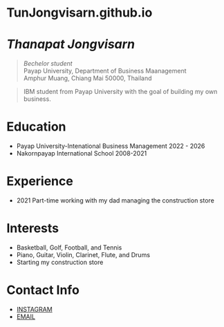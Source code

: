 # TunJongvisarn.github.io

# _Thanapat Jongvisarn_
> _Bechelor student_<br />
> Payap University, Department of Business Maanagement<br />
> Amphur Muang, Chiang Mai 50000, Thailand<br />

> IBM student from Payap University with the goal of building my own business.  

# Education
* Payap University-Intenational Business Management 2022 - 2026
* Nakornpayap International School 2008-2021


# Experience
* 2021 Part-time working with my dad managing the construction store
# Interests
* Basketball, Golf, Football, and Tennis
* Piano, Guitar, Violin, Clarinet, Flute, and Drums
* Starting my construction store

 
# Contact Info
* [INSTAGRAM](https://www.instagram.com/tun_jongvisarn/)
* [EMAIL](tunnyj12@gmail.com)


